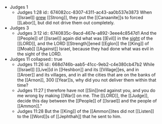 - Judges 1
	- Judges 1:28
	  id:: 674082cc-8307-4311-ac43-aa0b537e3873
	  When [[Israel]] [grew]([[Grow]]) [[Strong]], they put the [[Canaanite]]s to forced [[Labor]], but did not drive them out completely.
- Judges 3
	- Judges 3:12
	  id:: 6740835c-9acd-467e-a892-3eee4c8547d1
	  And the [[People]] of [[Israel]] again did what was [[Evil]] in the [sight]([[See]]) of the [[LORD]], and the LORD [[Strength]]ened [[Eglon]] the [[King]] of [[Moab]] [[Against]] Israel, because they had done what was evil in the sight of the LORD.
- Judges 11
  collapsed:: true
	- Judges 11:26
	  id:: 668d746b-aab5-41cc-9eb2-c4e380cb47b2
	  While [[Israel]] [[Live]]d in [[Heshbon]] and its [[Village]]es, and in [[Aroer]] and its villages, and in all the cities that are on the banks of the [[Arnon]], 300 [[Year]]s, why did you not deliver them within that time?
	- Judges 11:27
	  [I]([[Jephthah]]) therefore have not [[Sin]]ned against you, and you do me wrong by making [[War]] on me. The [[LORD]], the [[Judge]], decide this day between the [[People]] of [[Israel]] and the people of [[Ammon]]."
	- Judges 11:28
	  But the [[King]] of the [[Ammon]]ites did not [[Listen]] to the [[Word]]s of [[Jephthah]] that he sent to him.